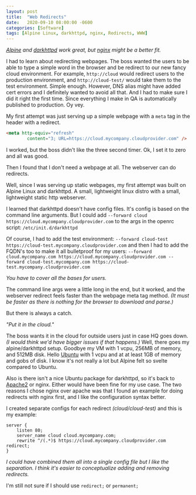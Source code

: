```yaml
---
layout: post
title:  "Web Redirects"
date:   2020-09-10 08:00:00 -0600
categories: [Software]
tags: [Alpine Linux, darkhttpd, nginx, Redirects, WWW]
---
```


*[Alpine](https://www.alpinelinux.org) and [darkhttpd](https://unix4lyfe.org/darkhttpd/) work great, but [nginx](https://www.nginx.com/) might be a better fit.*

I had to learn about redirecting webpages. The boss wanted the users to be able to type a simple word in the browser and be redirect to our new fancy cloud environment. For example, `http://cloud` would redirect users to the production environment, and `http://cloud-test/` would take them to the test environment. Simple enough. However, DNS alias might have added cert errors and I definitely wanted to avoid all that. And I had to make sure I did it right the first time. Since everything I make in QA is automatically published to production. Oy vey.

My first attempt was just serving up a simple webpage with a `meta` tag in the header with a redirect.

```html
<meta http-equiv="refresh"
        content="3; URL=https://cloud.mycompany.cloudprovider.com" />
```

I worked, but the boss didn't like the three second timer. Ok, I set it to zero and all was good.

Then I found that I don't need a webpage at all. The webserver can do redirects.

Well, since I was serving up static webpages, my first attempt was built on Alpine Linux and darkhttpd. A small, lightweight linux distro with a small, lightweight static http webserver.

I learned that darkhttpd doesn't have config files. It's config is based on the command line arguments. But I could  add `--forward cloud https://cloud.mycompany.cloudprovider.com` to the args in the openrc script: `/etc/init.d/darkhttpd`

Of course, I had to add the test environment: `--forward cloud-test https://cloud-test.mycompany.cloudprovider.com` and then I had to add the FQDN's too to make it all bulletproof for my users: `--forward cloud.mycompany.com https://cloud.mycompany.cloudprovider.com --forward cloud-test.mycompany.com https://cloud-test.mycompany.cloudprovider.com`

*You have to cover all the bases for users.*

The command line args were a little long in the end, but it worked, and the webserver redirect feels faster than the webpage meta tag method. *(It must be faster as there is nothing for the browser to download and parse.)*

But there is always a catch.

*"Put it in the cloud."*

The boss wants it in the cloud for outside users just in case HQ goes down. *(I would think we'd have bigger issues if that happens.)* Well, there goes my alpine/darkhttpd setup. Goodbye my VM with 1 vcpu, 256MB of memory, and 512MB disk. Hello [Ubuntu](http://ubuntu.com) with 1 vcpu and at at least 1GB of memory and gobs of disk. I know it's not really a lot but Alpine felt so svelte compared to Ubuntu.

Also is there isn't a nice Ubuntu package for darkhttpd, so it's back to [Apache2](https://ubuntu.com/tutorials/install-and-configure-apache#1-overview) or nginx. Either would have been fine for my use case. The two reasons I chose nginx over apache was that I found an example for doing redirects with nginx first, and I like the configuration syntax better.

I created separate configs for each redirect *(cloud/cloud-test)* and this is my example:

```
server {
    listen 80;
    server_name cloud cloud.mycompany.com;
    rewrite ^/(.*)$ https://cloud.mycompany.cloudprovider.com redirect;
}
```

*I could have combined them all into a single config file but I like the separation. I think it's easier to conceptualize adding and removing redirects.*

I'm still not sure if I should use `redirect;` or `permanent;`
